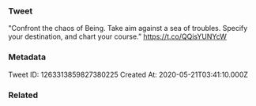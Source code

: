 ### Tweet
"Confront the chaos of Being. Take aim against a sea of troubles. Specify your destination, and chart your course.” https://t.co/QQisYUNYcW

### Metadata
Tweet ID: 1263313859827380225
Created At: 2020-05-21T03:41:10.000Z

### Related

